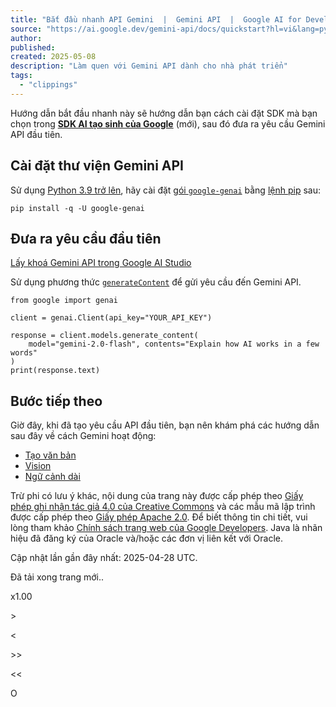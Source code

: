 ```yaml
---
title: "Bắt đầu nhanh API Gemini  |  Gemini API  |  Google AI for Developers"
source: "https://ai.google.dev/gemini-api/docs/quickstart?hl=vi&lang=python"
author:
published:
created: 2025-05-08
description: "Làm quen với Gemini API dành cho nhà phát triển"
tags:
  - "clippings"
---
```

Hướng dẫn bắt đầu nhanh này sẽ hướng dẫn bạn cách cài đặt SDK mà bạn chọn trong **[SDK AI tạo sinh của Google](https://ai.google.dev/gemini-api/docs/libraries?hl=vi)** (mới), sau đó đưa ra yêu cầu Gemini API đầu tiên.

## Cài đặt thư viện Gemini API

Sử dụng [Python 3.9 trở lên](https://www.python.org/downloads/), hãy cài đặt [gói `google-genai`](https://pypi.org/project/google-genai/) bằng [lệnh pip](https://packaging.python.org/en/latest/tutorials/installing-packages/) sau:

```
pip install -q -U google-genai
```

## Đưa ra yêu cầu đầu tiên

[Lấy khoá Gemini API trong Google AI Studio](https://aistudio.google.com/app/apikey?hl=vi)

Sử dụng phương thức [`generateContent`](https://ai.google.dev/api/generate-content?hl=vi#method:-models.generatecontent) để gửi yêu cầu đến Gemini API.

```
from google import genai

client = genai.Client(api_key="YOUR_API_KEY")

response = client.models.generate_content(
    model="gemini-2.0-flash", contents="Explain how AI works in a few words"
)
print(response.text)
```

## Bước tiếp theo

Giờ đây, khi đã tạo yêu cầu API đầu tiên, bạn nên khám phá các hướng dẫn sau đây về cách Gemini hoạt động:

- [Tạo văn bản](https://ai.google.dev/gemini-api/docs/text-generation?hl=vi)
- [Vision](https://ai.google.dev/gemini-api/docs/vision?hl=vi)
- [Ngữ cảnh dài](https://ai.google.dev/gemini-api/docs/long-context?hl=vi)

Trừ phi có lưu ý khác, nội dung của trang này được cấp phép theo [Giấy phép ghi nhận tác giả 4.0 của Creative Commons](https://creativecommons.org/licenses/by/4.0/) và các mẫu mã lập trình được cấp phép theo [Giấy phép Apache 2.0](https://www.apache.org/licenses/LICENSE-2.0). Để biết thông tin chi tiết, vui lòng tham khảo [Chính sách trang web của Google Developers](https://developers.google.com/site-policies?hl=vi). Java là nhãn hiệu đã đăng ký của Oracle và/hoặc các đơn vị liên kết với Oracle.

Cập nhật lần gần đây nhất: 2025-04-28 UTC.

Đã tải xong trang mới..

x1.00

\>

<

\>>

<<

O